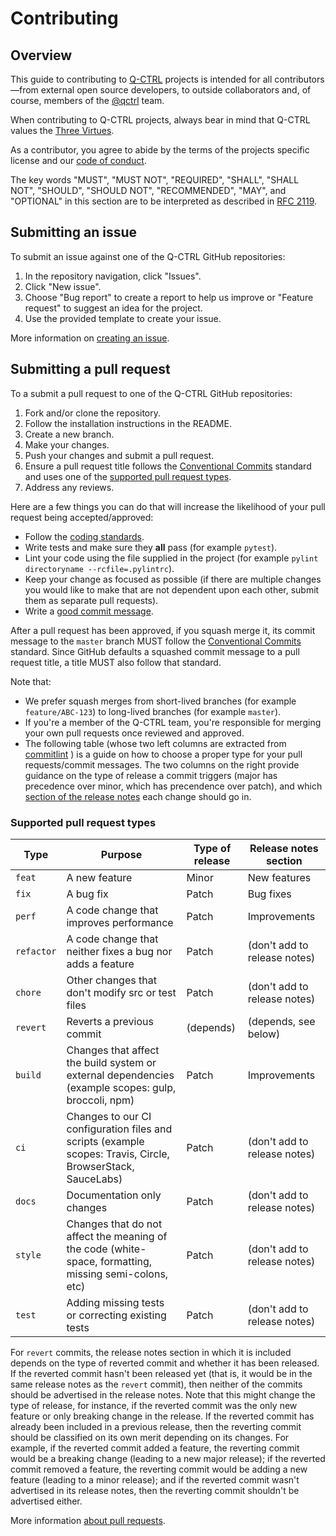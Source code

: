 # Contributing

## Overview

This guide to contributing to [Q-CTRL](https://q-ctrl.com/) projects is intended for all contributors—from external open source developers, to outside collaborators and, of course, members of the [@qctrl](https://github.com/qctrl) team.

When contributing to Q-CTRL projects, always bear in mind that Q-CTRL values the [Three Virtues](https://thethreevirtues.com/).

As a contributor, you agree to abide by the terms of the projects specific license and our [code of conduct](https://github.com/qctrl/.github/blob/master/CODE_OF_CONDUCT.md).

The key words "MUST", "MUST NOT", "REQUIRED", "SHALL", "SHALL NOT", "SHOULD", "SHOULD NOT", "RECOMMENDED",  "MAY", and "OPTIONAL" in this section are to be interpreted as described in [RFC 2119](https://www.ietf.org/rfc/rfc2119).

## Submitting an issue

To submit an issue against one of the Q-CTRL GitHub repositories:

1. In the repository navigation, click "Issues".
1. Click "New issue".
1. Choose "Bug report" to create a report to help us improve or "Feature request" to suggest an idea for the project.
1. Use the provided template to create your issue.

More information on [creating an issue](https://docs.github.com/en/issues/tracking-your-work-with-issues/creating-an-issue).

## Submitting a pull request

To a submit a pull request to one of the Q-CTRL GitHub repositories:

1. Fork and/or clone the repository.
1. Follow the installation instructions in the README.
1. Create a new branch.
1. Make your changes.
1. Push your changes and submit a pull request.
1. Ensure a pull request title follows the [Conventional Commits](https://www.conventionalcommits.org/) standard and uses one of the [supported pull request types](#supported-pull-request-types).
1. Address any reviews.

Here are a few things you can do that will increase the likelihood of your pull request being accepted/approved:

- Follow the [coding standards](https://code.q-ctrl.com/).
- Write tests and make sure they **all** pass (for example `pytest`).
- Lint your code using the file supplied in the project (for example `pylint directoryname --rcfile=.pylintrc`).
- Keep your change as focused as possible (if there are multiple changes you would like to make that are not dependent upon each other, submit them as separate pull requests).
- Write a [good commit message](https://tbaggery.com/2008/04/19/a-note-about-git-commit-messages.html).

After a pull request has been approved, if you squash merge it, its commit message to the `master` branch MUST follow the [Conventional Commits](https://www.conventionalcommits.org/) standard. Since GitHub defaults a squashed commit message to a pull request title, a title MUST also follow that standard.

Note that:

- We prefer squash merges from short-lived branches (for example `feature/ABC-123`) to long-lived branches (for example `master`).
- If you're a member of the Q-CTRL team, you're responsible for merging your own pull requests once reviewed and approved.
- The following table (whose two left columns are extracted from [commitlint](https://github.com/conventional-changelog/commitlint/blob/c936401be64dfc82b2efb69e4e17060f4c9cc3a3/%40commitlint/config-conventional/index.js#L39) ) is a guide on how to choose a proper type for your pull requests/commit messages. The two columns on the right provide guidance on the type of release a commit triggers (major has precedence over minor, which has precendence over patch), and which [section of the release notes](https://code.q-ctrl.com/releases#description) each change should go in.

### Supported pull request types

| Type       | Purpose                                                                                                    | Type of release | Release notes section        |
| ---------- | ---------------------------------------------------------------------------------------------------------- | --------------- | ---------------------------- |
| `feat`     | A new feature                                                                                              | Minor           | New features                 |
| `fix`      | A bug fix                                                                                                  | Patch           | Bug fixes                    |
| `perf`     | A code change that improves performance                                                                    | Patch           | Improvements                 |
| `refactor` | A code change that neither fixes a bug nor adds a feature                                                  | Patch           | (don't add to release notes) |
| `chore`    | Other changes that don't modify src or test files                                                          | Patch           | (don't add to release notes) |
| `revert`   | Reverts a previous commit                                                                                  | (depends)       | (depends, see below)         |
| `build`    | Changes that affect the build system or external dependencies (example scopes: gulp, broccoli, npm)        | Patch           | Improvements                 |
| `ci`       | Changes to our CI configuration files and scripts (example scopes: Travis, Circle, BrowserStack, SauceLabs)| Patch           | (don't add to release notes) |
| `docs`     | Documentation only changes                                                                                 | Patch           | (don't add to release notes) |
| `style`    | Changes that do not affect the meaning of the code (white-space, formatting, missing semi-colons, etc)     | Patch           | (don't add to release notes) |
| `test`     | Adding missing tests or correcting existing tests                                                          | Patch           | (don't add to release notes) |

For `revert` commits, the release notes section in which it is included depends on the type of reverted commit and whether it has been released. 
If the reverted commit hasn't been released yet (that is, it would be in the same release notes as the `revert` commit), then neither of the commits should be advertised in the release notes.
Note that this might change the type of release, for instance, if the reverted commit was the only new feature or only breaking change in the release.
If the reverted commit has already been included in a previous release, then the reverting commit should be classified on its own merit depending on its changes. 
For example, if the reverted commit added a feature, the reverting commit would be a breaking change (leading to a new major release);
if the reverted commit removed a feature, the reverting commit would be adding a new feature (leading to a minor release);
and if the reverted commit wasn't advertised in its release notes, then the reverting commit shouldn't be advertised either.

More information [about pull requests](https://docs.github.com/en/pull-requests/collaborating-with-pull-requests/proposing-changes-to-your-work-with-pull-requests/about-pull-requests).
